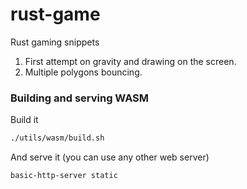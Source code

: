 # rust-game
Rust gaming snippets

1. First attempt on gravity and drawing on the screen.
2. Multiple polygons bouncing.

### Building and serving WASM
Build it
```bash
./utils/wasm/build.sh
```
And serve it (you can use any other web server)
```bash
basic-http-server static
```
